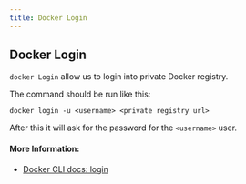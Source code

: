 ```yaml
---
title: Docker Login
---
```


## Docker Login

`docker Login` allow us to login into private Docker registry.

The command should be run like this:

```
docker login -u <username> <private registry url>  
```

After this it will ask for the password for the `<username>` user.

#### More Information:
- [Docker CLI docs: login](https://docs.docker.com/engine/reference/commandline/login/)
